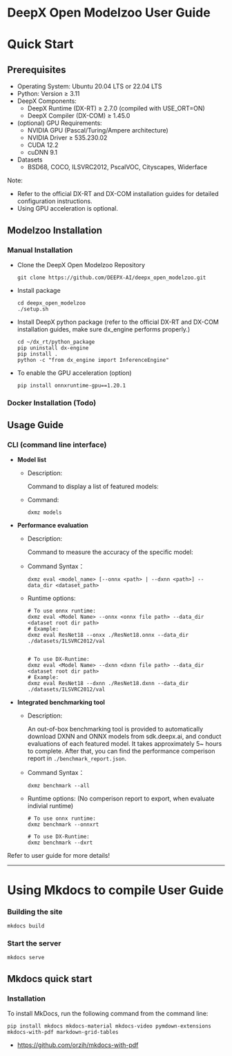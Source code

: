 # DeepX Open Modelzoo User Guide

# Quick Start

## Prerequisites

- Operating System: Ubuntu 20.04 LTS or 22.04 LTS
- Python: Version ≥ 3.11
- DeepX Components:
  - DeepX Runtime (DX-RT) ≥ 2.7.0 (compiled with USE_ORT=ON)
  - DeepX Compiler (DX-COM) ≥ 1.45.0
- (optional) GPU Requirements:
  - NVIDIA GPU (Pascal/Turing/Ampere architecture)
  - NVIDIA Driver ≥ 535.230.02
  - CUDA 12.2
  - cuDNN 9.1
- Datasets
  - BSD68, COCO, ILSVRC2012, PscalVOC, Cityscapes, Widerface

Note:

- Refer to the official DX-RT and DX-COM installation guides for detailed configuration instructions.
- Using GPU acceleration is optional.

## Modelzoo Installation

### Manual Installation

- Clone the DeepX Open Modelzoo Repository
  ```
  git clone https://github.com/DEEPX-AI/deepx_open_modelzoo.git
  ```
- Install package

  ```
  cd deepx_open_modelzoo
  ./setup.sh
  ```

- Install DeepX python package (refer to the official DX-RT and DX-COM installation guides, make sure dx_engine performs properly.)
  ```
  cd ~/dx_rt/python_package
  pip uninstall dx-engine
  pip install .
  python -c "from dx_engine import InferenceEngine"
  ```
- To enable the GPU acceleration (option)
  ```
  pip install onnxruntime-gpu==1.20.1
  ```

### Docker Installation (Todo)

## Usage Guide

### CLI (command line interface)

- **Model list**

  - Description:

    Command to display a list of featured models:

  - Command:
    ```
    dxmz models
    ```

- **Performance evaluation**

  - Description:

    Command to measure the accuracy of the specific model:

  - Command Syntax：
    ```
    dxmz eval <model_name> [--onnx <path> | --dxnn <path>] --data_dir <dataset_path>
    ```
  - Runtime options:

    ```
    # To use onnx runtime:
    dxmz eval <Model Name> --onnx <onnx file path> --data_dir <dataset root dir path>
    # Example:
    dxmz eval ResNet18 --onxx ./ResNet18.onnx --data_dir ./datasets/ILSVRC2012/val


    # To use DX-Runtime:
    dxmz eval <Model Name> --dxnn <dxnn file path> --data_dir <dataset root dir path>
    # Example:
    dxmz eval ResNet18 --dxnn ./ResNet18.dxnn --data_dir ./datasets/ILSVRC2012/val
    ```

- **Integrated benchmarking tool**

  - Description:

    An out-of-box benchmarking tool is provided to automatically download DXNN and ONNX models from sdk.deepx.ai, and conduct evaluations of each featured model. It takes approximately 5~ hours to complete. After that, you can find the performance comperison report in `./benchmark_report.json`.

  - Command Syntax：
    ```
    dxmz benchmark --all
    ```
  - Runtime options: (No comperison report to export, when evaluate indivial runtime)

    ```
    # To use onnx runtime:
    dxmz benchmark --onnxrt

    # To use DX-Runtime:
    dxmz benchmark --dxrt
    ```

Refer to user guide for more details!

---

# Using Mkdocs to compile User Guide

### Building the site

```
mkdocs build
```

### Start the server

```
mkdocs serve
```

## Mkdocs quick start

### Installation

To install MkDocs, run the following command from the command line:

```
pip install mkdocs mkdocs-material mkdocs-video pymdown-extensions mkdocs-with-pdf markdown-grid-tables
```

- https://github.com/orzih/mkdocs-with-pdf
